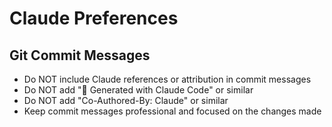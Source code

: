 # Claude Preferences

## Git Commit Messages
- Do NOT include Claude references or attribution in commit messages
- Do NOT add "🤖 Generated with Claude Code" or similar
- Do NOT add "Co-Authored-By: Claude" or similar
- Keep commit messages professional and focused on the changes made